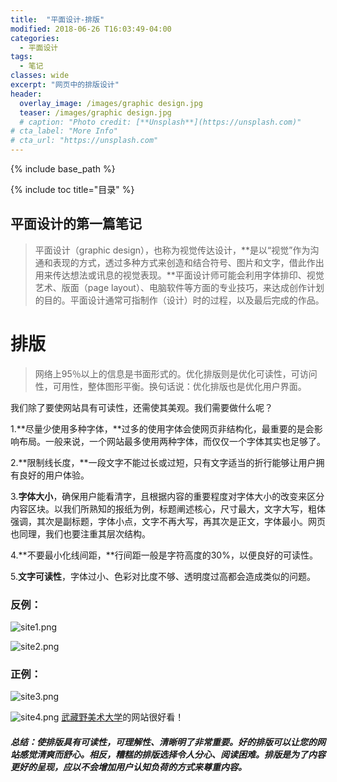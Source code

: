 ```yaml
---
title:  "平面设计-排版"
modified: 2018-06-26 T16:03:49-04:00
categories: 
  - 平面设计
tags:
  - 笔记
classes: wide
excerpt: "网页中的排版设计"
header:
  overlay_image: /images/graphic design.jpg
  teaser: /images/graphic design.jpg
  # caption: "Photo credit: [**Unsplash**](https://unsplash.com)"
# cta_label: "More Info"
# cta_url: "https://unsplash.com"
---
```


{% include base_path %}

{% include toc title="目录" %}


## 平面设计的第一篇笔记

>平面设计（graphic design），也称为视觉传达设计，**是以“视觉”作为沟通和表现的方式，透过多种方式来创造和结合符号、图片和文字，借此作出用来传达想法或讯息的视觉表现。**平面设计师可能会利用字体排印、视觉艺术、版面（page layout）、电脑软件等方面的专业技巧，来达成创作计划的目的。平面设计通常可指制作（设计）时的过程，以及最后完成的作品。

# 排版
>网络上95％以上的信息是书面形式的。优化排版则是优化可读性，可访问性，可用性，整体图形平衡。换句话说：优化排版也是优化用户界面。

我们除了要使网站具有可读性，还需使其美观。我们需要做什么呢？

1.**尽量少使用多种字体，**过多的使用字体会使网页非结构化，最重要的是会影响布局。一般来说，一个网站最多使用两种字体，而仅仅一个字体其实也足够了。

2.**限制线长度，**一段文字不能过长或过短，只有文字适当的折行能够让用户拥有良好的用户体验。

3.**字体大小**，确保用户能看清字，且根据内容的重要程度对字体大小的改变来区分内容区块。以我们所熟知的报纸为例，标题阐述核心，尺寸最大，文字大写，粗体强调，其次是副标题，字体小点，文字不再大写，再其次是正文，字体最小。网页也同理，我们也要注重其层次结构。

4.**不要最小化线间距，**行间距一般是字符高度的30%，以便良好的可读性。

5.**文字可读性**，字体过小、色彩对比度不够、透明度过高都会造成类似的问题。

### 反例：
![site1.png](https://upload-images.jianshu.io/upload_images/9455364-f0072974a87e4e4d.png?imageMogr2/auto-orient/strip%7CimageView2/2/w/1240)

![site2.png](https://upload-images.jianshu.io/upload_images/9455364-72f5bd02835c630a.png?imageMogr2/auto-orient/strip%7CimageView2/2/w/1240)


### 正例：
![site3.png](https://upload-images.jianshu.io/upload_images/9455364-fdd652cf54a0ddaa.png?imageMogr2/auto-orient/strip%7CimageView2/2/w/1240)

![site4.png](https://upload-images.jianshu.io/upload_images/9455364-22cdbf88cb334d72.png?imageMogr2/auto-orient/strip%7CimageView2/2/w/1240)
[武藏野美术大学](http://www.musabi.ac.jp/)的网站很好看！


##### 总结：使排版具有可读性，可理解性、清晰明了非常重要。好的排版可以让您的网站感觉清爽而舒心。相反，糟糕的排版选择令人分心、阅读困难。排版是为了内容更好的呈现，应以不会增加用户认知负荷的方式来尊重内容。